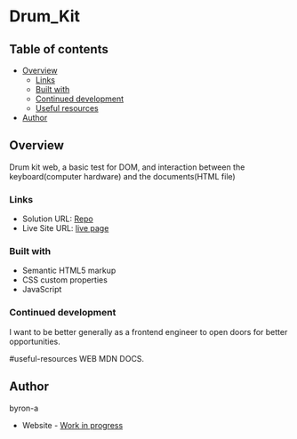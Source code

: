 # Drum_Kit

## Table of contents

- [Overview](#overview)
  - [Links](#links)
  - [Built with](#built-with)
  - [Continued development](#continued-development)
  - [Useful resources](#useful-resources)
- [Author](#author)

## Overview
Drum kit web, a basic test for DOM, and interaction between the keyboard(computer hardware) and the documents(HTML file)

### Links

- Solution URL: [Repo](https://github.com/byron-a/Drum_Kit.git)
- Live Site URL: [live page](https://byron-a.github.io/Drum_Kit/)

### Built with

- Semantic HTML5 markup
- CSS custom properties
- JavaScript

### Continued development

I want to be better generally as a frontend engineer to open doors for better opportunities.

#useful-resources
WEB MDN DOCS.

## Author
byron-a
- Website - [Work in progress](https://www.work-in-progress)

